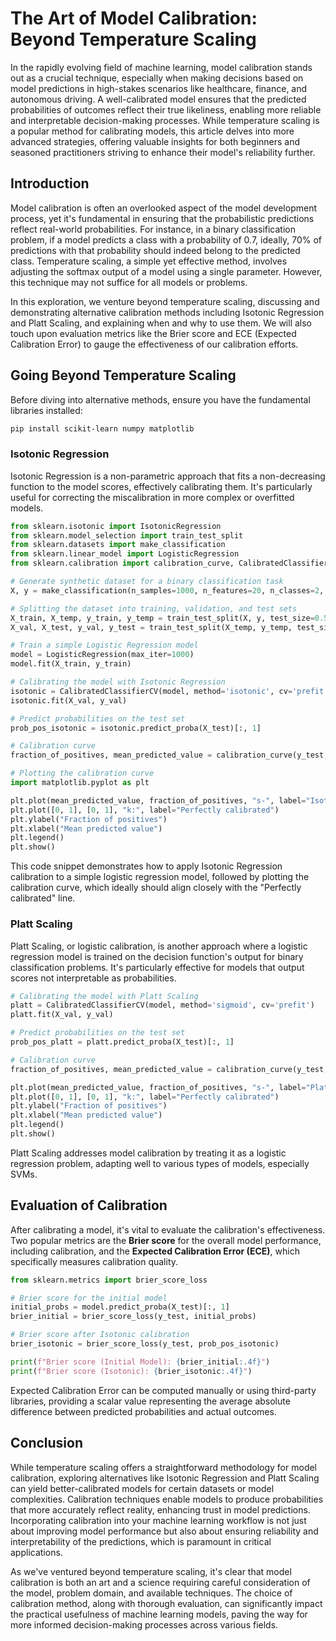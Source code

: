 # The Art of Model Calibration: Beyond Temperature Scaling

In the rapidly evolving field of machine learning, model calibration stands out as a crucial technique, especially when making decisions based on model predictions in high-stakes scenarios like healthcare, finance, and autonomous driving. A well-calibrated model ensures that the predicted probabilities of outcomes reflect their true likeliness, enabling more reliable and interpretable decision-making processes. While temperature scaling is a popular method for calibrating models, this article delves into more advanced strategies, offering valuable insights for both beginners and seasoned practitioners striving to enhance their model's reliability further.

## Introduction

Model calibration is often an overlooked aspect of the model development process, yet it's fundamental in ensuring that the probabilistic predictions reflect real-world probabilities. For instance, in a binary classification problem, if a model predicts a class with a probability of 0.7, ideally, 70% of predictions with that probability should indeed belong to the predicted class. Temperature scaling, a simple yet effective method, involves adjusting the softmax output of a model using a single parameter. However, this technique may not suffice for all models or problems. 

In this exploration, we venture beyond temperature scaling, discussing and demonstrating alternative calibration methods including Isotonic Regression and Platt Scaling, and explaining when and why to use them. We will also touch upon evaluation metrics like the Brier score and ECE (Expected Calibration Error) to gauge the effectiveness of our calibration efforts.

## Going Beyond Temperature Scaling

Before diving into alternative methods, ensure you have the fundamental libraries installed:

```bash
pip install scikit-learn numpy matplotlib
```

### Isotonic Regression

Isotonic Regression is a non-parametric approach that fits a non-decreasing function to the model scores, effectively calibrating them. It's particularly useful for correcting the miscalibration in more complex or overfitted models.

```python
from sklearn.isotonic import IsotonicRegression
from sklearn.model_selection import train_test_split
from sklearn.datasets import make_classification
from sklearn.linear_model import LogisticRegression
from sklearn.calibration import calibration_curve, CalibratedClassifierCV

# Generate synthetic dataset for a binary classification task
X, y = make_classification(n_samples=1000, n_features=20, n_classes=2, random_state=42)

# Splitting the dataset into training, validation, and test sets
X_train, X_temp, y_train, y_temp = train_test_split(X, y, test_size=0.5, random_state=42)
X_val, X_test, y_val, y_test = train_test_split(X_temp, y_temp, test_size=0.5, random_state=42)

# Train a simple Logistic Regression model
model = LogisticRegression(max_iter=1000)
model.fit(X_train, y_train)

# Calibrating the model with Isotonic Regression
isotonic = CalibratedClassifierCV(model, method='isotonic', cv='prefit')
isotonic.fit(X_val, y_val)

# Predict probabilities on the test set
prob_pos_isotonic = isotonic.predict_proba(X_test)[:, 1]

# Calibration curve
fraction_of_positives, mean_predicted_value = calibration_curve(y_test, prob_pos_isotonic, n_bins=10)

# Plotting the calibration curve
import matplotlib.pyplot as plt

plt.plot(mean_predicted_value, fraction_of_positives, "s-", label="Isotonic Calibration")
plt.plot([0, 1], [0, 1], "k:", label="Perfectly calibrated")
plt.ylabel("Fraction of positives")
plt.xlabel("Mean predicted value")
plt.legend()
plt.show()
```

This code snippet demonstrates how to apply Isotonic Regression calibration to a simple logistic regression model, followed by plotting the calibration curve, which ideally should align closely with the "Perfectly calibrated" line.

### Platt Scaling

Platt Scaling, or logistic calibration, is another approach where a logistic regression model is trained on the decision function's output for binary classification problems. It's particularly effective for models that output scores not interpretable as probabilities.

```python
# Calibrating the model with Platt Scaling
platt = CalibratedClassifierCV(model, method='sigmoid', cv='prefit')
platt.fit(X_val, y_val)

# Predict probabilities on the test set
prob_pos_platt = platt.predict_proba(X_test)[:, 1]

# Calibration curve
fraction_of_positives, mean_predicted_value = calibration_curve(y_test, prob_pos_platt, n_bins=10)

plt.plot(mean_predicted_value, fraction_of_positives, "s-", label="Platt Scaling")
plt.plot([0, 1], [0, 1], "k:", label="Perfectly calibrated")
plt.ylabel("Fraction of positives")
plt.xlabel("Mean predicted value")
plt.legend()
plt.show()
```

Platt Scaling addresses model calibration by treating it as a logistic regression problem, adapting well to various types of models, especially SVMs.

## Evaluation of Calibration

After calibrating a model, it's vital to evaluate the calibration's effectiveness. Two popular metrics are the **Brier score** for the overall model performance, including calibration, and the **Expected Calibration Error (ECE)**, which specifically measures calibration quality.

```python
from sklearn.metrics import brier_score_loss

# Brier score for the initial model
initial_probs = model.predict_proba(X_test)[:, 1]
brier_initial = brier_score_loss(y_test, initial_probs)

# Brier score after Isotonic calibration
brier_isotonic = brier_score_loss(y_test, prob_pos_isotonic)

print(f"Brier score (Initial Model): {brier_initial:.4f}")
print(f"Brier score (Isotonic): {brier_isotonic:.4f}")
```

Expected Calibration Error can be computed manually or using third-party libraries, providing a scalar value representing the average absolute difference between predicted probabilities and actual outcomes.

## Conclusion

While temperature scaling offers a straightforward methodology for model calibration, exploring alternatives like Isotonic Regression and Platt Scaling can yield better-calibrated models for certain datasets or model complexities. Calibration techniques enable models to produce probabilities that more accurately reflect reality, enhancing trust in model predictions. Incorporating calibration into your machine learning workflow is not just about improving model performance but also about ensuring reliability and interpretability of the predictions, which is paramount in critical applications.

As we've ventured beyond temperature scaling, it's clear that model calibration is both an art and a science requiring careful consideration of the model, problem domain, and available techniques. The choice of calibration method, along with thorough evaluation, can significantly impact the practical usefulness of machine learning models, paving the way for more informed decision-making processes across various fields.
